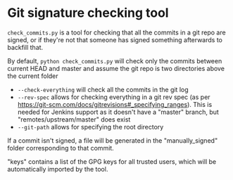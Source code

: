 Git signature checking tool
===========================

`check_commits.py` is a tool for checking that all the commits in a git repo are signed, or if they're not that someone has signed something afterwards to backfill that.

By default, `python check_commits.py` will check only the commits between current HEAD and master and assume the git repo is two directories above the current folder

* `--check-everything` will check all the commits in the git log
* `--rev-spec` allows for checking everything in a git rev spec (as per https://git-scm.com/docs/gitrevisions#_specifying_ranges). This is needed for Jenkins support as it doesn't have a "master" branch, but "remotes/upstream/master" does exist
* `--git-path` allows for specifying the root directory

If a commit isn't signed, a file will be generated in the "manually_signed" folder corresponding to that commit.

"keys" contains a list of the GPG keys for all trusted users, which will be automatically imported by the tool.